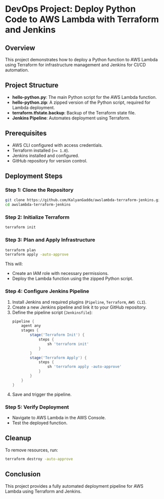 # DevOps Project: Deploy Python Code to AWS Lambda with Terraform and Jenkins

## Overview
This project demonstrates how to deploy a Python function to AWS Lambda using Terraform for infrastructure management and Jenkins for CI/CD automation.

## Project Structure
- **hello-python.py**: The main Python script for the AWS Lambda function.
- **hello-python.zip**: A zipped version of the Python script, required for Lambda deployment.
- **terraform.tfstate.backup**: Backup of the Terraform state file.
- **Jenkins Pipeline**: Automates deployment using Terraform.

## Prerequisites
- AWS CLI configured with access credentials.
- Terraform installed (`>= 1.0`).
- Jenkins installed and configured.
- GitHub repository for version control.

## Deployment Steps

### Step 1: Clone the Repository
```sh
git clone https://github.com/KalyanGadde/awslambda-terraform-jenkins.git
cd awslambda-terraform-jenkins
```

### Step 2: Initialize Terraform
```sh
terraform init
```

### Step 3: Plan and Apply Infrastructure
```sh
terraform plan
terraform apply -auto-approve
```
This will:
- Create an IAM role with necessary permissions.
- Deploy the Lambda function using the zipped Python script.

### Step 4: Configure Jenkins Pipeline
1. Install Jenkins and required plugins (`Pipeline`, `Terraform`, `AWS CLI`).
2. Create a new Jenkins pipeline and link it to your GitHub repository.
3. Define the pipeline script (`Jenkinsfile`):
   ```groovy
   pipeline {
       agent any
       stages {
           stage('Terraform Init') {
               steps {
                   sh 'terraform init'
               }
           }
           stage('Terraform Apply') {
               steps {
                   sh 'terraform apply -auto-approve'
               }
           }
       }
   }
   ```
4. Save and trigger the pipeline.

### Step 5: Verify Deployment
- Navigate to AWS Lambda in the AWS Console.
- Test the deployed function.

## Cleanup
To remove resources, run:
```sh
terraform destroy -auto-approve
```

## Conclusion
This project provides a fully automated deployment pipeline for AWS Lambda using Terraform and Jenkins.

